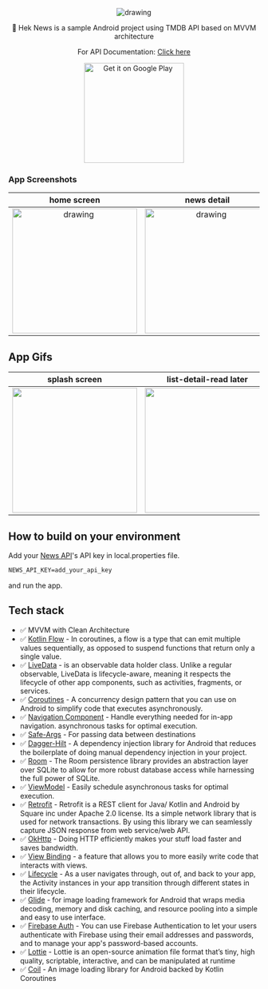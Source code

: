 <p align="center">
 <img src="https://github.com/kocerenes/FinancialInformationProject/blob/master/app/src/main/res/mipmap-xxxhdpi/ic_launcher.png?raw=true"  alt="drawing" />
</p>
<p align="center">  
📰 Hek News is a sample Android project using TMDB API based on MVVM architecture
<br/>
<p align="center">For API Documentation: <a href="https://newsapi.org/docs">Click here</a></p>
</p>

<p align="center">
<a href='https://play.google.com/store/apps/details?id=com.ekheek.financialinformationproject'><img width="200px" alt='Get it on Google Play' src='https://play.google.com/intl/en_us/badges/images/generic/en_badge_web_generic.png'/></a>
</p>

### App Screenshots

| home screen | news detail | read later |
|:-:|:-:|:-:|
| <img src="https://github.com/kocerenes/FinancialInformationProject/blob/master/arts/ss.png?raw=true" alt="drawing" width="250"/> | <img src="https://github.com/kocerenes/FinancialInformationProject/blob/master/arts/ss2.png?raw=true" alt="drawing" width="250"/> | <img src="https://github.com/kocerenes/FinancialInformationProject/blob/master/arts/ss3.png?raw=true" alt="drawing" width="250"/> 

## App Gifs

| splash screen | list-detail-read later |
|:-:|:-:|
| <img src="https://github.com/kocerenes/FinancialInformationProject/blob/master/arts/gif1.gif?raw=true"  width="250"/> | <img src="https://github.com/kocerenes/FinancialInformationProject/blob/master/arts/gif3.gif?raw=true"  width="250"/> |

## How to build on your environment
Add your [News API](https://newsapi.org/)'s API key in local.properties file.
```xml
NEWS_API_KEY=add_your_api_key
```
and run the app.

## Tech stack
* ✅ MVVM with Clean Architecture
* ✅ [Kotlin Flow][33] - In coroutines, a flow is a type that can emit multiple values sequentially, as opposed to suspend functions that return only a single value.
* ✅ [LiveData][31] - is an observable data holder class. Unlike a regular observable, LiveData is lifecycle-aware, meaning it respects the lifecycle of other app components, such as activities, fragments, or services.
* ✅ [Coroutines][51] - A concurrency design pattern that you can use on Android to simplify code that executes asynchronously.
* ✅ [Navigation Component][24] - Handle everything needed for in-app navigation. asynchronous tasks for optimal execution.
* ✅ [Safe-Args][25] - For passing data between destinations
* ✅ [Dagger-Hilt][93] - A dependency injection library for Android that reduces the boilerplate of doing manual dependency injection in your project.
* ✅ [Room][94] - The Room persistence library provides an abstraction layer over SQLite to allow for more robust database access while harnessing the full power of SQLite.
* ✅ [ViewModel][17] - Easily schedule asynchronous tasks for optimal execution.
* ✅ [Retrofit][90] - Retrofit is a REST client for Java/ Kotlin and Android by Square inc under Apache 2.0 license. Its a simple network library that is used for network transactions. By using this library we can seamlessly capture JSON response from web service/web API.
* ✅ [OkHttp][23] - Doing HTTP efficiently makes your stuff load faster and saves bandwidth.
* ✅ [View Binding][11] - a feature that allows you to more easily write code that interacts with views.
* ✅ [Lifecycle][22] - As a user navigates through, out of, and back to your app, the Activity instances in your app transition through different states in their lifecycle.
* ✅ [Glide][27] - for image loading framework for Android that wraps media decoding, memory and disk caching, and resource pooling into a simple and easy to use interface.
* ✅ [Firebase Auth][91] - You can use Firebase Authentication to let your users authenticate with Firebase using their email addresses and passwords, and to manage your app's password-based accounts.
* ✅ [Lottie][45] - Lottie is an open-source animation file format that’s tiny, high quality, scriptable, interactive, and can be manipulated at runtime
* ✅ [Coil][21] - An image loading library for Android backed by Kotlin Coroutines

[11]: https://developer.android.com/topic/libraries/view-binding
[92]: https://coil-kt.github.io/coil/
[93]: https://developer.android.com/training/dependency-injection/hilt-android
[51]: https://developer.android.com/kotlin/coroutines
[90]: https://square.github.io/retrofit/
[33]: https://developer.android.com/kotlin/flow
[22]: https://developer.android.com/guide/components/activities/activity-lifecycle
[17]: https://developer.android.com/topic/libraries/architecture/viewmodel?gclid=Cj0KCQiA4uCcBhDdARIsAH5jyUlE1HL0TNxXu5b4pw6DEMOlRccWdVnqiRcLji7OHsDN6trNOKa-sdgaAr6rEALw_wcB&gclsrc=aw.ds
[23]: https://square.github.io/okhttp/
[24]: https://developer.android.com/guide/navigation/navigation-getting-started
[25]: https://developer.android.com/guide/navigation/navigation-pass-data
[31]: https://developer.android.com/topic/libraries/architecture/livedata
[27]: https://github.com/bumptech/glide
[85]: https://developer.android.com/topic/libraries/architecture/paging/v3-overview
[86]: https://developer.android.com/topic/libraries/data-binding
[95]: https://github.com/square/moshi
[9]: https://github.com/JakeWharton/timber
[91]: https://firebase.google.com/docs/auth/android/password-auth
[94]: https://developer.android.com/training/data-storage/room
[45]: https://lottiefiles.com/
[21]: https://coil-kt.github.io/coil/
